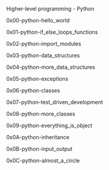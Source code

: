 Higher-level programming - Python



0x00-python-hello_world



0x01-python-if_else_loops_functions



0x02-python-import_modules



0x03-python-data_structures



0x04-python-more_data_structures



0x05-python-exceptions



0x06-python-classes



0x07-python-test_driven_development



0x08-python-more_classes



0x09-python-everything_is_object



0x0A-python-inheritance



0x0B-python-input_output



0x0C-python-almost_a_circle
